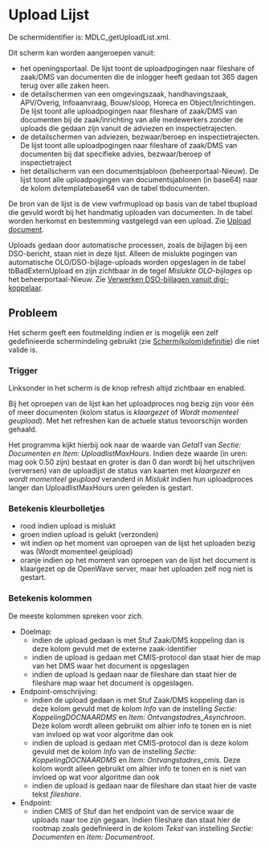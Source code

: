 # Upload Lijst

De schermidentifier is: MDLC_getUploadList.xml.

Dit scherm kan worden aangeroepen vanuit:

- het openingsportaal. De lijst toont de uploadpogingen naar fileshare of zaak/DMS van documenten die de inlogger heeft gedaan tot 365 dagen terug over alle zaken heen.
- de detailschermen van een omgevingszaak, handhavingszaak, APV/Overig, Infoaanvraag, Bouw/sloop, Horeca en Object/Inrichtingen. De lijst toont alle uploadpogingen naar fileshare of zaak/DMS van documenten bij de zaak/inrichting van alle medewerkers zonder de uploads die gedaan zijn vanuit de adviezen en inspectietrajecten.
- de detailschermen van adviezen, bezwaar/beroep en inspectietrajecten. De lijst toont alle uploadpogingen naar fileshare of zaak/DMS van documenten bij dat specifieke advies, bezwaar/beroep of inspectietraject
- het detailscherm van een documentsjabloon (beheerportaal-Nieuw). De lijst toont alle uploadpogingen van documentsjablonen (in base64) naar de kolom dvtemplatebase64 van de tabel tbdocumenten.

De bron van de lijst is de view vwfrmupload op basis van de tabel tbupload die gevuld wordt bij het handmatig uploaden van documenten. In de tabel worden herkomst en bestemming vastgelegd van een upload. Zie [Upload document](/probleemoplossing/programmablokken/upload_document.md).

Uploads gedaan door automatische processen, zoals de bijlagen bij een DSO-bericht, staan niet in deze lijst. Alleen de mislukte pogingen van automatische OLO/DSO-bijlage-uploads worden opgeslagen in de tabel tbBadExternUpload en zijn zichtbaar in de tegel _Mislukte OLO-bijlages_ op het beheerportaal-Nieuw. Zie [Verwerken DSO-bijlagen vanuit digi-koppelaar](/probleemoplossing/programmablokken/upload_dso-document_vanuit_digi-koppelaar.md).

## Probleem

Het scherm geeft een foutmelding indien er is mogelijk een zelf gedefinieerde schermindeling gebruikt (zie [Scherm(kolom)definitie](/instellen_inrichten/schermdefinitie/README.md)) die niet valide is.

### Trigger

Linksonder in het scherm is de knop refresh altijd zichtbaar en enabled.

Bij het oproepen van de lijst kan het uploadproces nog bezig zijn voor één of meer documenten (kolom status is _klaargezet_ of _Wordt momenteel geupload_). Met het refreshen kan de actuele status tevoorschijn worden gehaald.

Het programma kijkt hierbij ook naar de waarde van _Getal1_ van _Sectie: Documenten en Item: UploadlistMaxHours_. Indien deze waarde (in uren: mag ook 0.50 zijn) bestaat en groter is dan 0 dan wordt bij het uitschrijven (verversen) van de uploadijst de status van kaarten met _klaargezet_ en _wordt momenteel geupload_ veranderd in _Mislukt_ indien hun uploadproces langer dan UploadlistMaxHours uren geleden is gestart.

### Betekenis kleurbolletjes

- rood indien upload is mislukt
- groen indien upload is gelukt (verzonden)
- wit indien op het moment van oproepen van de lijst het uploaden bezig was (Wordt momenteel geüpload)
- oranje indien op het moment van oproepen van de lijst het document is klaargezet op de OpenWave server, maar het uploaden zelf nog niet is gestart.

### Betekenis kolommen

De meeste kolommen spreken voor zich.

- Doelmap:
  - indien de upload gedaan is met Stuf Zaak/DMS koppeling dan is deze kolom gevuld met de externe zaak-identifier
  - indien de upload is gedaan met CMIS-protocol dan staat hier de map van het DMS waar het document is opgeslagen
  - indien de upload is gedaan naar de fileshare dan staat hier de fileshare map waar het document is opgeslagen.
- Endpoint-omschrijving:
  - indien de upload gedaan is met Stuf Zaak/DMS koppeling dan is deze kolom gevuld met de kolom _Info_ van de instelling _Sectie: KoppelingDOCNAARDMS_ en _Item: Ontvangstadres_Asynchroon_. Deze kolom wordt alleen gebruikt om alhier info te tonen en is niet van invloed op wat voor algoritme dan ook
  - indien de upload is gedaan met CMIS-protocol dan is deze kolom gevuld met de kolom _Info_ van de instelling _Sectie: KoppelingDOCNAARDMS_ en _Item: Ontvangstadres_cmis_. Deze kolom wordt alleen gebruikt om alhier info te tonen en is niet van invloed op wat voor algoritme dan ook
  - indien de upload is gedaan naar de fileshare dan staat hier de vaste tekst _fileshare_.
- Endpoint:
  - indien CMIS of Stuf dan het endpoint van de service waar de uploads naar toe zijn gegaan. Indien fileshare dan staat hier de rootmap zoals gedefinieerd in de kolom _Tekst_ van instelling _Sectie: Documenten_ en _Item: Documentroot_.
